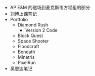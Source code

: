 - AP E&M 的磁场到麦克斯韦方程组的部分
- 刘博上课笔记
- Portfolio
  - Diamond Rush
    - Version 2 Code
  - Block Quest
  - Space Shooter
  - Floodcraft
  - Beneath
  - Minetris
  - PixelRun
- 吴恩达笔记
